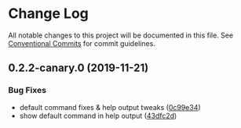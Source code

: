 # Change Log

All notable changes to this project will be documented in this file.
See [Conventional Commits](https://conventionalcommits.org) for commit guidelines.

## 0.2.2-canary.0 (2019-11-21)


### Bug Fixes

* default command fixes & help output tweaks ([0c99e34](https://github.com/tunnckoCore/hela/commit/0c99e344fca6c23e8bb8fca06d1b1636980c1553))
* show default command in help output ([43dfc2d](https://github.com/tunnckoCore/hela/commit/43dfc2d435b21e846b1ea4eb6406d6f8f8339a07))
